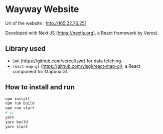 # Wayway Website

Url of the website : http://165.22.76.251

Developed with Next.JS (https://nextjs.org), a React framework by Vercel.

## Library used

- `SWR` (https://github.com/vercel/swr) for data fetching.
- `react-map-gl` (https://github.com/visgl/react-map-gl), a React component for Mapbox GL 

## How to install and run

```bash
npm install
npm run build
npm run start
# or
yarn
yarn build
yarn start
```